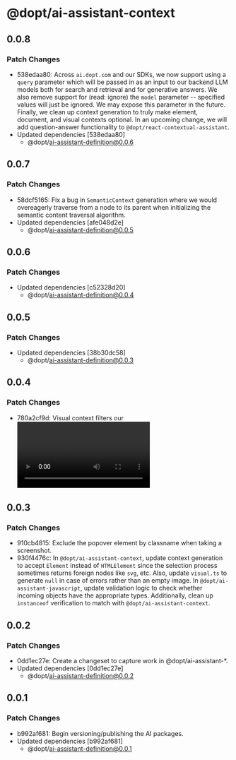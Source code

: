# @dopt/ai-assistant-context

## 0.0.8

### Patch Changes

- 538edaa80: Across `ai.dopt.com` and our SDKs, we now support using a `query` parameter which will be passed in as an input to our backend LLM models both for search and retrieval and for generative answers. We also remove support for (read: ignore) the `model` parameter -- specified values will just be ignored. We may expose this parameter in the future. Finally, we clean up context generation to truly make element, document, and visual contexts optional. In an upcoming change, we will add question-answer functionality to `@dopt/react-contextual-assistant`.
- Updated dependencies [538edaa80]
  - @dopt/ai-assistant-definition@0.0.6

## 0.0.7

### Patch Changes

- 58dcf5165: Fix a bug in `SemanticContext` generation where we would overeagerly traverse from a node to its parent when initializing the semantic content traversal algorithm.
- Updated dependencies [afe048d2e]
  - @dopt/ai-assistant-definition@0.0.5

## 0.0.6

### Patch Changes

- Updated dependencies [c52328d20]
  - @dopt/ai-assistant-definition@0.0.4

## 0.0.5

### Patch Changes

- Updated dependencies [38b30dc58]
  - @dopt/ai-assistant-definition@0.0.3

## 0.0.4

### Patch Changes

- 780a2cf9d: Visual context filters our <video /> and <img /> tags.

## 0.0.3

### Patch Changes

- 910cb4815: Exclude the popover element by classname when taking a screenshot.
- 930f4476c: In `@dopt/ai-assistant-context`, update context generation to accept `Element` instead of `HTMLElement` since the selection process sometimes returns foreign nodes like `svg`, etc. Also, update `visual.ts` to generate `null` in case of errors rather than an empty image. In `@dopt/ai-assistant-javascript`, update validation logic to check whether incoming objects have the appropriate types. Additionally, clean up `instanceof` verification to match with `@dopt/ai-assistant-context`.

## 0.0.2

### Patch Changes

- 0dd1ec27e: Create a changeset to capture work in @dopt/ai-assistant-\*.
- Updated dependencies [0dd1ec27e]
  - @dopt/ai-assistant-definition@0.0.2

## 0.0.1

### Patch Changes

- b992af681: Begin versioning/publishing the AI packages.
- Updated dependencies [b992af681]
  - @dopt/ai-assistant-definition@0.0.1
